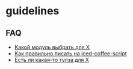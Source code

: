 # guidelines
## FAQ
 * [Какой модуль выбрать для X](https://github.com/hu2prod/guidelines/blob/master/modules.md)
 * [Как правильно писать на iced-coffee-script](https://github.com/hu2prod/guidelines/blob/master/iced-coffee-script.md)
 * [Есть ли какая-то тулза для Х](https://github.com/hu2prod/guidelines/blob/master/tools.md)
